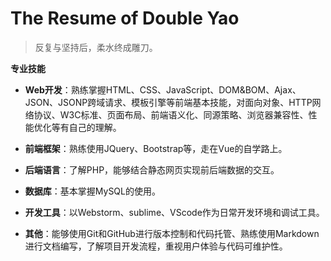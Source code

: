 # The Resume of Double Yao
> 反复与坚持后，柔水终成雕刀。

**专业技能**

- **Web开发**：熟练掌握HTML、CSS、JavaScript、DOM&BOM、Ajax、JSON、JSONP跨域请求、模板引擎等前端基本技能，对面向对象、HTTP网络协议、W3C标准、页面布局、前端语义化、同源策略、浏览器兼容性、性能优化等有自己的理解。

- **前端框架**：熟练使用JQuery、Bootstrap等，走在Vue的自学路上。

- **后端语言**：了解PHP，能够结合静态网页实现前后端数据的交互。

- **数据库**：基本掌握MySQL的使用。

- **开发工具**：以Webstorm、sublime、VScode作为日常开发环境和调试工具。

- **其他**：能够使用Git和GitHub进行版本控制和代码托管、熟练使用Markdown进行文档编写，了解项目开发流程，重视用户体验与代码可维护性。

